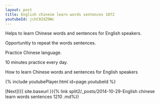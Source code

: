 ```yaml
---
layout: post
title: English chinese learn words sentences 1072 
youtubeId: jchC8ZdZ9Wc
---
```

 
 
Helps to learn Chinese words and sentences for English speakers.

Opportunitiy to repeat the words sentences. 

Practice Chinese language. 
 
10 minutes practice every day. 
 
How to learn Chinese words and sentences for English speakers 
 
{% include youtubePlayer.html id=page.youtubeId %}
 
 
[Next]({{ site.baseurl }}{% link  split2/_posts/2014-10-29-English chinese learn words sentences 1210 .md%})
 
